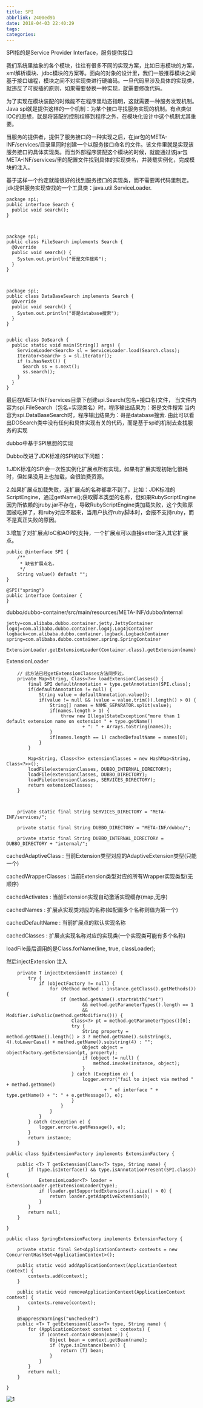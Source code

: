 ```yaml
---
title: SPI
abbrlink: 2400ed9b
date: 2018-04-03 22:40:29
tags:
categories:
---
```


SPI指的是Service Provider Interface，服务提供接口

我们系统里抽象的各个模块，往往有很多不同的实现方案，比如日志模块的方案，xml解析模块、jdbc模块的方案等。面向的对象的设计里，我们一般推荐模块之间基于接口编程，模块之间不对实现类进行硬编码。一旦代码里涉及具体的实现类，就违反了可拔插的原则，如果需要替换一种实现，就需要修改代码。

为了实现在模块装配的时候能不在程序里动态指明，这就需要一种服务发现机制。Java spi就是提供这样的一个机制：为某个接口寻找服务实现的机制。有点类似IOC的思想，就是将装配的控制权移到程序之外，在模块化设计中这个机制尤其重要。


当服务的提供者，提供了服务接口的一种实现之后，在jar包的META-INF/services/目录里同时创建一个以服务接口命名的文件。该文件里就是实现该服务接口的具体实现类。而当外部程序装配这个模块的时候，就能通过该jar包META-INF/services/里的配置文件找到具体的实现类名，并装载实例化，完成模块的注入。 

基于这样一个约定就能很好的找到服务接口的实现类，而不需要再代码里制定。jdk提供服务实现查找的一个工具类：java.util.ServiceLoader. 



```
package spi;  
public interface Search {  
  public void search();  
}  



package spi;  
public class FileSearch implements Search {  
  @Override  
  public void search() {  
    System.out.println("哥是文件搜索");  
  }  
}  



package spi;  
public class DataBaseSearch implements Search {  
  @Override  
  public void search() {  
    System.out.println("哥是database搜索");  
  }  
}  


public class DoSearch {  
  public static void main(String[] args) {  
    ServiceLoader<Search> sl = ServiceLoader.load(Search.class);  
    Iterator<Search> s = sl.iterator();  
    if (s.hasNext()) {  
      Search ss = s.next();  
      ss.search();  
    }  
  }  
}  
```




最后在META-INF/services目录下创建spi.Search(包名+接口名)文件，
当文件内容为spi.FileSearch（包名+实现类名）时，程序输出结果为：哥是文件搜索
当内容为spi.DataBaseSearch时，程序输出结果为：哥是database搜索.
由此可以看出DOSearch类中没有任何和具体实现有关的代码，而是基于spi的机制去查找服务的实现



dubbo中基于SPI思想的实现

Dubbo改进了JDK标准的SPI的以下问题：

1.JDK标准的SPI会一次性实例化扩展点所有实现，如果有扩展实现初始化很耗时，但如果没用上也加载，会很浪费资源。

2.如果扩展点加载失败，连扩展点的名称都拿不到了。比如：JDK标准的ScriptEngine，通过getName();获取脚本类型的名称，但如果RubyScriptEngine因为所依赖的jruby.jar不存在，导致RubyScriptEngine类加载失败，这个失败原因被吃掉了，和ruby对应不起来，当用户执行ruby脚本时，会报不支持ruby，而不是真正失败的原因。

3.增加了对扩展点IoC和AOP的支持，一个扩展点可以直接setter注入其它扩展点。


```
public @interface SPI {  
    /**  
     * 缺省扩展点名。  
     */   
    String value() default "";  
}  
```


```
@SPI("spring")   
public interface Container {  
}  
```

dubbo/dubbo-container/src/main/resources/META-INF/dubbo/internal

```
jetty=com.alibaba.dubbo.container.jetty.JettyContainer
log4j=com.alibaba.dubbo.container.log4j.Log4jContainer
logback=com.alibaba.dubbo.container.logback.LogbackContainer
spring=com.alibaba.dubbo.container.spring.SpringContainer
```


`
ExtensionLoader.getExtensionLoader(Container.class).getExtension(name)
`

ExtensionLoader
```
    // 此方法已经getExtensionClasses方法同步过。
    private Map<String, Class<?>> loadExtensionClasses() {
        final SPI defaultAnnotation = type.getAnnotation(SPI.class);
        if(defaultAnnotation != null) {
            String value = defaultAnnotation.value();
            if(value != null && (value = value.trim()).length() > 0) {
                String[] names = NAME_SEPARATOR.split(value);
                if(names.length > 1) {
                    throw new IllegalStateException("more than 1 default extension name on extension " + type.getName()
                            + ": " + Arrays.toString(names));
                }
                if(names.length == 1) cachedDefaultName = names[0];
            }
        }
        
        Map<String, Class<?>> extensionClasses = new HashMap<String, Class<?>>();
        loadFile(extensionClasses, DUBBO_INTERNAL_DIRECTORY);
        loadFile(extensionClasses, DUBBO_DIRECTORY);
        loadFile(extensionClasses, SERVICES_DIRECTORY);
        return extensionClasses;
    }



    private static final String SERVICES_DIRECTORY = "META-INF/services/";

    private static final String DUBBO_DIRECTORY = "META-INF/dubbo/";
    
    private static final String DUBBO_INTERNAL_DIRECTORY = DUBBO_DIRECTORY + "internal/";
```


cachedAdaptiveClass : 当前Extension类型对应的AdaptiveExtension类型(只能一个)

cachedWrapperClasses : 当前Extension类型对应的所有Wrapper实现类型(无顺序)

cachedActivates : 当前Extension实现自动激活实现缓存(map,无序)

cachedNames : 扩展点实现类对应的名称(如配置多个名称则值为第一个)

cachedDefaultName : 当前扩展点的默认实现名称

cachedClasses : 扩展点实现名称对应的实现类(一个实现类可能有多个名称)

loadFile最后调用的是Class.forName(line, true, classLoader);

然后injectExtension 注入

```
    private T injectExtension(T instance) {
        try {
            if (objectFactory != null) {
                for (Method method : instance.getClass().getMethods()) {
                    if (method.getName().startsWith("set")
                            && method.getParameterTypes().length == 1
                            && Modifier.isPublic(method.getModifiers())) {
                        Class<?> pt = method.getParameterTypes()[0];
                        try {
                            String property = method.getName().length() > 3 ? method.getName().substring(3, 4).toLowerCase() + method.getName().substring(4) : "";
                            Object object = objectFactory.getExtension(pt, property);
                            if (object != null) {
                                method.invoke(instance, object);
                            }
                        } catch (Exception e) {
                            logger.error("fail to inject via method " + method.getName()
                                    + " of interface " + type.getName() + ": " + e.getMessage(), e);
                        }
                    }
                }
            }
        } catch (Exception e) {
            logger.error(e.getMessage(), e);
        }
        return instance;
    }
```


```
public class SpiExtensionFactory implements ExtensionFactory {

    public <T> T getExtension(Class<T> type, String name) {
        if (type.isInterface() && type.isAnnotationPresent(SPI.class)) {
            ExtensionLoader<T> loader = ExtensionLoader.getExtensionLoader(type);
            if (loader.getSupportedExtensions().size() > 0) {
                return loader.getAdaptiveExtension();
            }
        }
        return null;
    }

}
```


```
public class SpringExtensionFactory implements ExtensionFactory {
    
    private static final Set<ApplicationContext> contexts = new ConcurrentHashSet<ApplicationContext>();
    
    public static void addApplicationContext(ApplicationContext context) {
        contexts.add(context);
    }

    public static void removeApplicationContext(ApplicationContext context) {
        contexts.remove(context);
    }

    @SuppressWarnings("unchecked")
    public <T> T getExtension(Class<T> type, String name) {
        for (ApplicationContext context : contexts) {
            if (context.containsBean(name)) {
                Object bean = context.getBean(name);
                if (type.isInstance(bean)) {
                    return (T) bean;
                }
            }
        }
        return null;
    }

}

```

![1](https://user-images.githubusercontent.com/7789698/29960840-e18362a4-8f2f-11e7-9891-4dc0d0fd7ad6.png)
